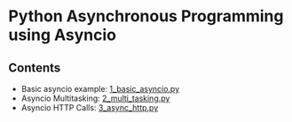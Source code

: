 # Python Asynchronous Programming using Asyncio

## Contents
- Basic asyncio example: [1_basic_asyncio.py](1_basic_asyncio.py)
- Asyncio Multitasking: [2_multi_tasking.py](2_multi_tasking.py)
- Asyncio HTTP Calls: [3_async_http.py](3_async_http.py)